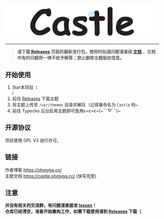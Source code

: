 <p align="center">
  <img src="docs/static/img/banner.png">
</p>

---

> **请下载 [Releases](https://github.com/ohmyga233/castle-Typecho-Theme/releases) 页面的最新发行包，使用时如遇问题请查阅 [文档](https://castle.baka.show/) ，文档中有的问题将一律不给予解答；禁止删除主题版权信息。**

## 开始使用
1. Star本项目（<br>i
2. 前往 [Releases](https://github.com/ohmyga233/castle-Typecho-Theme/releases) 下载主题<br>
3. 将主题上传至 `/usr/themes` 目录并解压（记得重命名为 `Castle` 哟~<br>
4. 前往 Typecho 后台启用主题即可食用ε=ε=ε=(\~￣▽￣)\~
## 开源协议
项目使用 GPL V3 进行许可。

## 链接
作者博客 https://ohmyga.cn/<br>
主题文档 https://castle.ohmyga.cc/ (快写完惹)

## 注意
**并没有相关的交流群，有问题请直接发 [Issues](https://github.com/ohmyga233/castle-Typecho-Theme/issues)！**<br>
**仓库已经清空，准备开始重构工作，如需下载使用请到 [Releases](https://github.com/ohmyga233/castle-Typecho-Theme/releases) 下载（**
